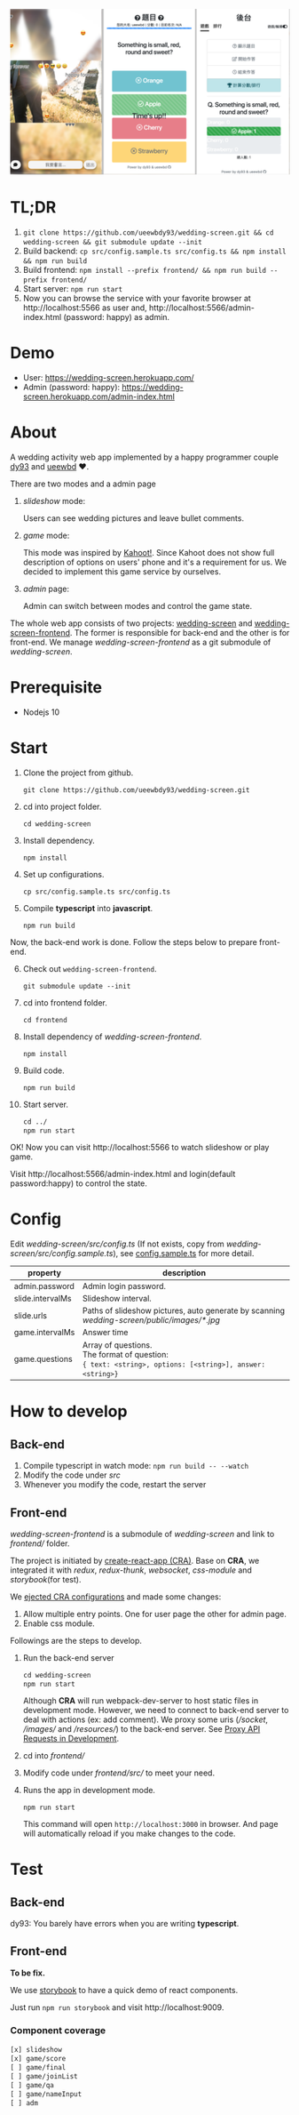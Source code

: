 
![](screenshots/sample.png)

# TL;DR

1. `git clone https://github.com/ueewbdy93/wedding-screen.git && cd wedding-screen && git submodule update --init`
2. Build backend: `cp src/config.sample.ts src/config.ts && npm install && npm run build`
3. Build frontend: `npm install --prefix frontend/ && npm run build --prefix frontend/`
4. Start server: `npm run start`
5. Now you can browse the service with your favorite browser at http://localhost:5566 as user and, http://localhost:5566/admin-index.html (password: happy) as admin.

# Demo

- User:
https://wedding-screen.herokuapp.com/
- Admin (password: happy):
https://wedding-screen.herokuapp.com/admin-index.html

# About

A wedding activity web app implemented by a happy programmer couple [dy93](https://github.com/dy93) and [ueewbd](https://github.com/ueewbd) ❤️.

There are two modes and a admin page

1. _slideshow_ mode:

    Users can see wedding pictures and leave bullet comments.
2. _game_ mode:

    This mode was inspired by [Kahoot!](https://kahoot.com/welcomeback/). Since Kahoot does not show full description of options on users' phone and it's a requirement for us. We decided to implement this game service by ourselves.
3. _admin_ page:

    Admin can switch between modes and control the game state.

The whole web app consists of two projects: [wedding-screen](https://github.com/ueewbdy93/wedding-screen) and [wedding-screen-frontend](https://github.com/ueewbdy93/wedding-screen-frontend).
The former is responsible for back-end and the other is for front-end.
We manage *wedding-screen-frontend* as a git submodule of *wedding-screen*.

# Prerequisite

- Nodejs 10

# Start

1. Clone the project from github.

    ```
    git clone https://github.com/ueewbdy93/wedding-screen.git
    ```

2. cd into project folder.

    ```
    cd wedding-screen
    ```

3. Install dependency.

    ```
    npm install
    ```

4. Set up configurations.

    ```
    cp src/config.sample.ts src/config.ts
    ```

5. Compile **typescript** into **javascript**.

    ```
    npm run build
    ```

Now, the back-end work is done.
Follow the steps below to prepare front-end.

6. Check out `wedding-screen-frontend`.

    ```
    git submodule update --init
    ```

7. cd into frontend folder.

    ```
    cd frontend
    ```

8. Install dependency of *wedding-screen-frontend*.

    ```
    npm install
    ```

9. Build code.

    ```
    npm run build
    ```

10. Start server.

    ```
    cd ../
    npm run start
    ```

OK! Now you can visit http://localhost:5566 to watch slideshow or play game.

Visit http://localhost:5566/admin-index.html and login(default password:happy) to control the state.

# Config

Edit *wedding-screen/src/config.ts*
(If not exists, copy from *wedding-screen/src/config.sample.ts*),
see [config.sample.ts](src/config.sample.ts) for more detail.

| property  | description  |
|---|---|
| admin.password | Admin login password. |
| slide.intervalMs | Slideshow interval.  |
| slide.urls | Paths of slideshow pictures, auto generate by scanning *wedding-screen/public/images/\*.jpg* |
| game.intervalMs | Answer time |
| game.questions | Array of questions.<br/> The format of question:<br/> `{ text: <string>, options: [<string>], answer: <string>}` |

# How to develop

## Back-end

1. Compile typescript in watch mode: `npm run build -- --watch`
2. Modify the code under *src*
3. Whenever you modify the code, restart the server

## Front-end

*wedding-screen-frontend* is a submodule of *wedding-screen* and link to *frontend/* folder.

The project is initiated by [create-react-app (CRA)](https://github.com/facebook/create-react-app).
Base on **CRA**, we integrated it with *redux*, *redux-thunk*, *websocket*, *css-module* and *storybook*(for test).

We [ejected CRA configurations](https://github.com/facebook/create-react-app/blob/master/packages/react-scripts/template/README.md#npm-run-eject) and made some changes:
1. Allow multiple entry points. One for user page the other for admin page.
2. Enable css module.

Followings are the steps to develop.

1. Run the back-end server
    ```
    cd wedding-screen
    npm run start
    ```
    Although **CRA** will run webpack-dev-server to host static files in development mode. However, we need to connect to back-end server to deal with actions (ex: add comment). 
    We proxy some uris (*/socket*, */images/* and */resources/*) to the back-end server.
    See [Proxy API Requests in Development](https://github.com/facebook/create-react-app/blob/master/packages/react-scripts/template/README.md#proxying-api-requests-in-development).
2. cd into *frontend/*
3. Modify code under *frontend/src/* to meet your need.
4. Runs the app in development mode.

    ```
    npm run start
    ```
    This command will open `http://localhost:3000` in browser.
    And page will automatically reload if you make changes to the code.

# Test

## Back-end

dy93: You barely have errors when you are writing **typescript**.

## Front-end

**To be fix.**

We use [storybook](https://storybook.js.org/basics/guide-react/) to have a quick demo of react components.

Just run `npm run storybook` and visit http://localhost:9009.

### Component coverage

```
[x] slideshow
[x] game/score
[ ] game/final
[ ] game/joinList
[ ] game/qa
[ ] game/nameInput
[ ] adm
```

